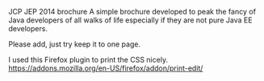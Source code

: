 JCP JEP 2014 brochure
A simple brochure developed to peak the fancy of Java developers of all walks of life especially if they are not pure Java EE developers.

Please add, just try keep it to one page.

I used this Firefox plugin to print the CSS nicely. https://addons.mozilla.org/en-US/firefox/addon/print-edit/
